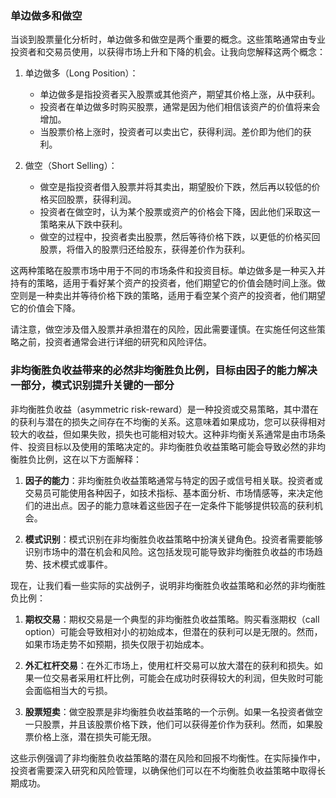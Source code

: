 ### 单边做多和做空
当谈到股票量化分析时，单边做多和做空是两个重要的概念。这些策略通常由专业投资者和交易员使用，以获得市场上升和下降的机会。让我向您解释这两个概念：

1. 单边做多（Long Position）：
    
    - 单边做多是指投资者买入股票或其他资产，期望其价格上涨，从中获利。
    - 投资者在单边做多时购买股票，通常是因为他们相信该资产的价值将来会增加。
    - 当股票价格上涨时，投资者可以卖出它，获得利润。差价即为他们的获利。
2. 做空（Short Selling）：
    
    - 做空是指投资者借入股票并将其卖出，期望股价下跌，然后再以较低的价格买回股票，获得利润。
    - 投资者在做空时，认为某个股票或资产的价格会下降，因此他们采取这一策略来从下跌中获利。
    - 做空的过程中，投资者卖出股票，然后等待价格下跌，以更低的价格买回股票，将借入的股票归还给股东，获得差价作为获利。

这两种策略在股票市场中用于不同的市场条件和投资目标。单边做多是一种买入并持有的策略，适用于看好某个资产的投资者，他们期望它的价值会随时间上涨。做空则是一种卖出并等待价格下跌的策略，适用于看空某个资产的投资者，他们期望它的价值会下降。

请注意，做空涉及借入股票并承担潜在的风险，因此需要谨慎。在实施任何这些策略之前，投资者通常会进行详细的研究和风险评估。
### 非均衡胜负收益带来的必然非均衡胜负比例，目标由因子的能力解决一部分，模式识别提升关键的一部分
非均衡胜负收益（asymmetric risk-reward）是一种投资或交易策略，其中潜在的获利与潜在的损失之间存在不均衡的关系。这意味着如果成功，您可以获得相对较大的收益，但如果失败，损失也可能相对较大。这种非均衡关系通常是由市场条件、投资目标以及使用的策略决定的。非均衡胜负收益策略可能会导致必然的非均衡胜负比例，这在以下方面解释：

1. **因子的能力**：非均衡胜负收益策略通常与特定的因子或信号相关联。投资者或交易员可能使用各种因子，如技术指标、基本面分析、市场情感等，来决定他们的进出点。因子的能力意味着这些因子在一定条件下能够提供较高的获利机会。

2. **模式识别**：模式识别在非均衡胜负收益策略中扮演关键角色。投资者需要能够识别市场中的潜在机会和风险。这包括发现可能导致非均衡胜负收益的市场趋势、技术模式或事件。

现在，让我们看一些实际的实战例子，说明非均衡胜负收益策略和必然的非均衡胜负比例：

1. **期权交易**：期权交易是一个典型的非均衡胜负收益策略。购买看涨期权（call option）可能会导致相对小的初始成本，但潜在的获利可以是无限的。然而，如果市场走势不如预期，损失仅限于初始成本。

2. **外汇杠杆交易**：在外汇市场上，使用杠杆交易可以放大潜在的获利和损失。如果一位交易者采用杠杆比例，可能会在成功时获得较大的利润，但失败时可能会面临相当大的亏损。

3. **股票短卖**：做空股票是非均衡胜负收益策略的一个示例。如果一名投资者做空一只股票，并且该股票价格下跌，他们可以获得差价作为获利。然而，如果股票价格上涨，潜在损失可能无限。

这些示例强调了非均衡胜负收益策略的潜在风险和回报不均衡性。在实际操作中，投资者需要深入研究和风险管理，以确保他们可以在不均衡胜负收益策略中取得长期成功。